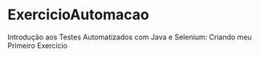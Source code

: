 # ExercicioAutomacao
Introdução aos Testes Automatizados com Java e Selenium: Criando meu Primeiro Exercício
